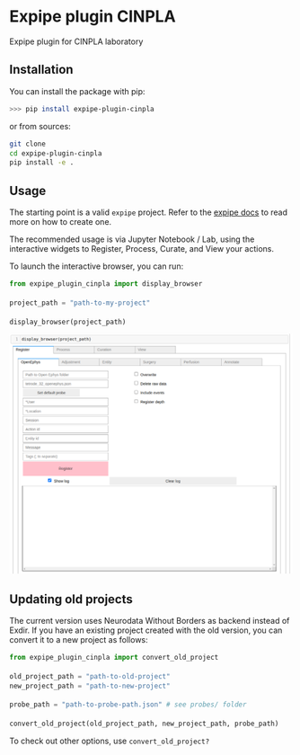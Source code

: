 
# Expipe plugin CINPLA

Expipe plugin for CINPLA laboratory


## Installation

You can install the package with pip:

```bash
>>> pip install expipe-plugin-cinpla
```

or from sources:

```bash
git clone
cd expipe-plugin-cinpla
pip install -e .
```

## Usage

The starting point is a valid `expipe` project. Refer to the [expipe docs]() to read more on how
to create one.

The recommended usage is via Jupyter Notebook / Lab, using the interactive widgets to Register, Process,
Curate, and View your actions.

To launch the interactive browser, you can run:
```python
from expipe_plugin_cinpla import display_browser

project_path = "path-to-my-project"

display_browser(project_path)

```

![alt text](docs/images/browser.png)



## Updating old projects

The current version uses Neurodata Without Borders as backend instead of Exdir. If you have an existing
project created with the old version, you can convert it to a new project as follows:

```python
from expipe_plugin_cinpla import convert_old_project

old_project_path = "path-to-old-project"
new_project_path = "path-to-new-project"

probe_path = "path-to-probe-path.json" # see probes/ folder

convert_old_project(old_project_path, new_project_path, probe_path)
```

To check out other options, use `convert_old_project?`


